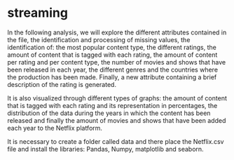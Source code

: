 # streaming

In the following analysis, we will explore the different attributes contained in the file, the identification and processing of missing values, the identification of: the most popular content type, the different ratings, the amount of content that is tagged with each rating, the amount of content per rating and per content type, the number of movies and shows that have been released in each year, the different genres and the countries where the production has been made. Finally, a new attribute containing a brief description of the rating is generated.

It is also visualized through different types of graphs: the amount of content that is tagged with each rating and its representation in percentages, the distribution of the data during the years in which the content has been released and finally the amount of movies and shows that have been added each year to the Netflix platform.

It is necessary to create a folder called data and there place the Netflix.csv file and install the libraries: Pandas, Numpy, matplotlib and seaborn.
